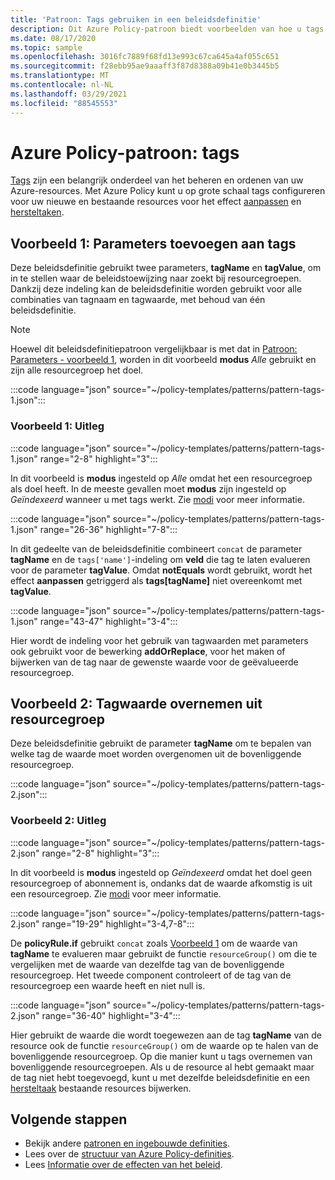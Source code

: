 ```yaml
---
title: 'Patroon: Tags gebruiken in een beleidsdefinitie'
description: Dit Azure Policy-patroon biedt voorbeelden van hoe u tags met een parameter kunt toevoegen aan, of tags kunt overnemen van een resourcegroep in een beleidsdefinitie.
ms.date: 08/17/2020
ms.topic: sample
ms.openlocfilehash: 3016fc7889f68fd13e993c67ca645a4af055c651
ms.sourcegitcommit: f28ebb95ae9aaaff3f87d8388a09b41e0b3445b5
ms.translationtype: MT
ms.contentlocale: nl-NL
ms.lasthandoff: 03/29/2021
ms.locfileid: "88545553"
---
```

# <a name="azure-policy-pattern-tags"></a>Azure Policy-patroon: tags

[Tags](../../..//azure-resource-manager/management/tag-resources.md) zijn een belangrijk onderdeel van het beheren en ordenen van uw Azure-resources. Met Azure Policy kunt u op grote schaal tags configureren voor uw nieuwe en bestaande resources voor het effect [aanpassen](../concepts/effects.md#modify) en [hersteltaken](../how-to/remediate-resources.md).

## <a name="sample-1-parameterize-tags"></a>Voorbeeld 1: Parameters toevoegen aan tags

Deze beleidsdefinitie gebruikt twee parameters, **tagName** en **tagValue**, om in te stellen waar de beleidstoewijzing naar zoekt bij resourcegroepen. Dankzij deze indeling kan de beleidsdefinitie worden gebruikt voor alle combinaties van tagnaam en tagwaarde, met behoud van één beleidsdefinitie.

> [!NOTE]
> Hoewel dit beleidsdefinitiepatroon vergelijkbaar is met dat in [Patroon: Parameters - voorbeeld 1](./pattern-parameters.md#sample-1-string-parameters), worden in dit voorbeeld **modus** _Alle_ gebruikt en zijn alle resourcegroep het doel.

:::code language="json" source="~/policy-templates/patterns/pattern-tags-1.json":::

### <a name="sample-1-explanation"></a>Voorbeeld 1: Uitleg

:::code language="json" source="~/policy-templates/patterns/pattern-tags-1.json" range="2-8" highlight="3":::

In dit voorbeeld is **modus** ingesteld op _Alle_ omdat het een resourcegroep als doel heeft. In de meeste gevallen moet **modus** zijn ingesteld op _Geïndexeerd_ wanneer u met tags werkt. Zie [modi](../concepts/definition-structure.md#resource-manager-modes) voor meer informatie.

:::code language="json" source="~/policy-templates/patterns/pattern-tags-1.json" range="26-36" highlight="7-8":::

In dit gedeelte van de beleidsdefinitie combineert `concat` de parameter **tagName** en de `tags['name']`-indeling om **veld** die tag te laten evalueren voor de parameter **tagValue**.
Omdat **notEquals** wordt gebruikt, wordt het effect **aanpassen**  getriggerd als **tags\[tagName\]** niet overeenkomt met **tagValue**.

:::code language="json" source="~/policy-templates/patterns/pattern-tags-1.json" range="43-47" highlight="3-4":::

Hier wordt de indeling voor het gebruik van tagwaarden met parameters ook gebruikt voor de bewerking **addOrReplace**, voor het maken of bijwerken van de tag naar de gewenste waarde voor de geëvalueerde resourcegroep.

## <a name="sample-2-inherit-tag-value-from-resource-group"></a>Voorbeeld 2: Tagwaarde overnemen uit resourcegroep

Deze beleidsdefinitie gebruikt de parameter **tagName** om te bepalen van welke tag de waarde moet worden overgenomen uit de bovenliggende resourcegroep.

:::code language="json" source="~/policy-templates/patterns/pattern-tags-2.json":::

### <a name="sample-2-explanation"></a>Voorbeeld 2: Uitleg

:::code language="json" source="~/policy-templates/patterns/pattern-tags-2.json" range="2-8" highlight="3":::

In dit voorbeeld is **modus** ingesteld op _Geïndexeerd_ omdat het doel geen resourcegroep of abonnement is, ondanks dat de waarde afkomstig is uit een resourcegroep. Zie [modi](../concepts/definition-structure.md#resource-manager-modes) voor meer informatie.

:::code language="json" source="~/policy-templates/patterns/pattern-tags-2.json" range="19-29" highlight="3-4,7-8":::

De **policyRule.if** gebruikt `concat` zoals [Voorbeeld 1](#sample-1-parameterize-tags) om de waarde van **tagName** te evalueren maar gebruikt de functie `resourceGroup()` om die te vergelijken met de waarde van dezelfde tag van de bovenliggende resourcegroep. Het tweede component controleert of de tag van de resourcegroep een waarde heeft en niet null is.

:::code language="json" source="~/policy-templates/patterns/pattern-tags-2.json" range="36-40" highlight="3-4":::

Hier gebruikt de waarde die wordt toegewezen aan de tag **tagName** van de resource ook de functie `resourceGroup()` om de waarde op te halen van de bovenliggende resourcegroep. Op die manier kunt u tags overnemen van bovenliggende resourcegroepen. Als u de resource al hebt gemaakt maar de tag niet hebt toegevoegd, kunt u met dezelfde beleidsdefinitie en een [hersteltaak](../how-to/remediate-resources.md) bestaande resources bijwerken.

## <a name="next-steps"></a>Volgende stappen

- Bekijk andere [patronen en ingebouwde definities](./index.md).
- Lees over de [structuur van Azure Policy-definities](../concepts/definition-structure.md).
- Lees [Informatie over de effecten van het beleid](../concepts/effects.md).
